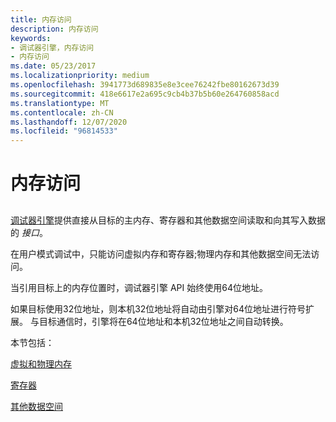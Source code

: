 ```yaml
---
title: 内存访问
description: 内存访问
keywords:
- 调试器引擎，内存访问
- 内存访问
ms.date: 05/23/2017
ms.localizationpriority: medium
ms.openlocfilehash: 3941773d689835e8e3cee76242fbe80162673d39
ms.sourcegitcommit: 418e6617e2a695c9cb4b37b5b60e264760858acd
ms.translationtype: MT
ms.contentlocale: zh-CN
ms.lasthandoff: 12/07/2020
ms.locfileid: "96814533"
---
```

# <a name="memory-access"></a>内存访问


## <span id="ddk_memory_access_dbx"></span><span id="DDK_MEMORY_ACCESS_DBX"></span>


[调试器引擎](introduction.md#debugger-engine)提供直接从目标的主内存、寄存器和其他数据空间读取和向其写入数据的 *接口*。

在用户模式调试中，只能访问虚拟内存和寄存器;物理内存和其他数据空间无法访问。

当引用目标上的内存位置时，调试器引擎 API 始终使用64位地址。

如果目标使用32位地址，则本机32位地址将自动由引擎对64位地址进行符号扩展。 与目标通信时，引擎将在64位地址和本机32位地址之间自动转换。

本节包括：

[虚拟和物理内存](virtual-and-physical-memory.md)

[寄存器](registers.md)

[其他数据空间](other-data-spaces.md)

 

 






